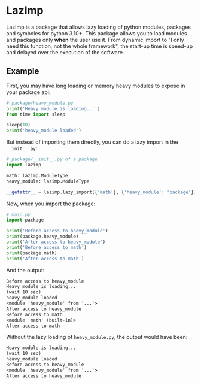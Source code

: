 # LazImp

LazImp is a package that allows lazy loading of python modules, packages and
symboles for python 3.10+. This package allows you to load modules and packages
only **when** the user use it. From dynamic import to "I only need this
function, not the whole framework", the start-up time is speed-up and delayed
over the execution of the software.

## Example

First, you may have long loading or memory heavy modules to expose in your
package api:

```python
# package/heavy_module.py
print('Heavy module is loading...')
from time import sleep

sleep(10)
print('heavy_module loaded')
```

But instead of importing them directly, you can do a lazy import in
the `__init__.py`:

```python
# package/__init__.py of a package
import lazimp

math: lazimp.ModuleType
heavy_module: lazimp.ModuleType

__getattr__ = lazimp.lazy_import({'math'}, {'heavy_module': 'package'})
```

Now, when you import the package:

```python
# main.py
import package

print('Before access to heavy_module')
print(package.heavy_module)
print('After access to heavy_module')
print('Before access to math')
print(package.math)
print('After access to math')
```

And the output:

```txt
Before access to heavy_module
Heavy module is loading...
(wait 10 sec)
heavy_module loaded
<module 'heavy_module' from '...'>
After access to heavy_module
Before access to math
<module 'math' (built-in)>
After access to math
```

Without the lazy loading of `heavy_module.py`, the output would have been:

```txt
Heavy module is loading...
(wait 10 sec)
heavy_module loaded
Before access to heavy_module
<module 'heavy_module' from '...'>
After access to heavy_module
```
